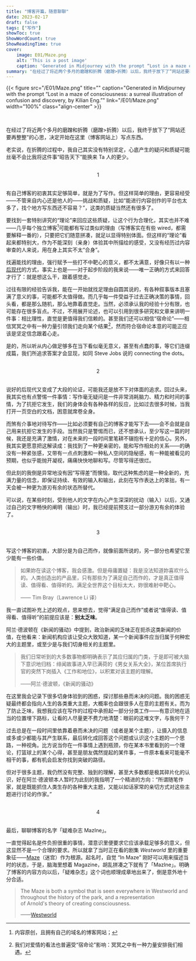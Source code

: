 ```yaml
---
title: "博客开篇，随意聊聊"
date: 2023-02-17  
draft: false
tags: ["写作"]
showToc: true
ShowWordCount: true
ShowReadingTime: true
cover:
    image: E01/Maze.png
    alt: 'This is a post image'
    caption: 'Generated in Midjourney with the prompt “Lost in a maze of consciousness: a surreal illustration of confusion and discovery, by Kilian Eng.”'
summary: "在经过了将近两个多月的磨蹭和折腾（磨蹭>折腾）以后，我终于放下了“网站还要再整整”的心思，决定开始在这里（博客网站上）写点东西了。"
---
```


{{< figure src="/E01/Maze.png" title="" caption="Generated in Midjourney with the prompt “Lost in a maze of consciousness: a surreal illustration of confusion and discovery, by Kilian Eng.”" link="/E01/Maze.png" width="100%"  class="align-center" >}}

<br>

在经过了将近两个多月的磨蹭和折腾（磨蹭>折腾）以后，我终于放下了“网站还要再整整”的心思，决定开始在这里（博客网站上）写点东西。

老实说，在折腾的过程中，我自己其实没有特别坚定，心底产生的疑问和质疑可能丝毫不会比我将这件事“昭告天下”能换来 Ta 人的更少。<br>
<br>

<center>1</center>
<br>

有自己博客的初衷其实足够简单，就是为了写作。但这样简单的理由，更容易经受——不管来自内心还是他人的——挑战和质疑，比如“能进行内容创作的平台也太多了，找个地方写东西还不容易？”，这类的质疑当然还有很多了。

要找到一套特别讲究的“理论”来回应这些质疑，让这个行为合理化，其实也并不难——几乎每个独立博客[^1]可能都有写过类似的理由（写博客实在有些 wired，都需要解释一番的），只要把它们随意拼凑，就足以显得特别体面。但这样的“理论”看起来都特别大，作为不能深刻（亲身）体验其中所描绘的感受，又没有经历过内容审查的人来说，用在身上其实不太“合身”。

找遍能找的理由，强行赋予一些打不中靶心的意义，都不太满意，好像只有以一种[后现代](https://zh.wikipedia.org/zh-cn/%E5%90%8E%E7%8E%B0%E4%BB%A3%E4%B8%BB%E4%B9%89)的方式，事实上也是——对于起步阶段的我来说——唯一正确的方式来回答才行了：就是想这么干，跟着感觉走。

过往有限的经验告诉我，能在一开始就找足理由自圆其说的，有各种叙事版本且塞满了意义的事，可能都不太值得做。而几乎每一件受益于过去正确决策的事情，回头看，都是那么随机，那么地靠着直觉走。当然，必须承认我的经验十分有限，也可能存在很多盲点。不过，不用展开论述，也可以引用到很多研究和文章来讲明一件事：相比理性，直觉是更值得我们信赖的。甚至我们还可以相信“宿命论”——相信冥冥之中有一种力量引领我们走向某个结果[^2]，然而符合宿命论本意的可能正应该是坚定信念跟着心走。

是的，所以听从内心做足够多在当下看似毫无意义，甚至有点蠢的事，等它们连缀成篇，我们所追求答案才会显现，如同 Steve Jobs 说的 connecting the dots。<br>
<br>

<center>2</center>
<br>

说好的后现代又变成了大段的论证，可能我还是放不下对体面的追求。回过头来，我其实也有点警惕一件事情：写作毫无疑问是一件非常消耗脑力、精力和时间的事情，为了抗拒它发生，我们的身体会有各种各样的反应，比如过去很多时候，当我打开一页空白的文档，困意就席卷全身。

而煞有介事地对待写作——比如必须要有自己的博客才能写下去——会不会就是自己用来抗拒它发生的手段。当然我只是警惕而已，还不想承认，至少写这一篇的时候，我还是充满了激情，对在未来的一段时间里笔耕不辍抱有十足的信心。另外，我其实更愿意把这解读成：我找到了一种更亲密的，能和写作相处的关系——的确没有一种紧张感，又带有一点点刺激和一种私人空间的隐秘感，有一种能被看见的预期，也似乎能抛开凝视，痛痛快快地聊和写。尽管写得还很烂。

但此刻的我倒是异常地没有因“写得差”而懊恼，取代这种焦虑的是一种全新的，充满力量的信念，即保证持续、有效的输入和输出，此刻在写作表达上的笨拙，有一天会被一种更为游刃有余的状态所替代。

可以说，在某些时刻，受到他人的文字在内心产生深深的扰动（输入）以后，又通过自己的文字畅快的阐明（输出）时，我已经提前预支过一部分游刃有余的体验了。<br>
<br>

<center>3</center>
<br>

写这个博客的初衷，大部分是为自己而作，就像前面所说的，另一部分也希望它至少能有一些价值。

>如果妳在读这个博客，我会感激。但是毋庸置疑：我是没法知道妳喜欢什么的。人类创造出的产品里，只有那些为了满足自己而作的，才是真正值得读、值得看、值得听的。满足全世界这个目标太大，妳很难射中靶心。
>
>—— Tim Bray（Lawrence Li 译）

我一直试图补充上述的观点，思来想去，觉得“满足自己而作”或者说“值得读、值得看、值得听”的前提应该是：**别太乏味**。

阿兰·德波顿在《新闻的骚动》中提到，政治新闻的乏味正在扼杀这类新闻的价值，在他看来：新闻机构应该让受众大致知道，某一个新闻事件应当归属于何种宏大的主题里，或至少是与我们切身相关的主题里。

> 我们日常听到的大多数事物都明确表示了其应归属的门类，于是即可被大脑下意识地归档：绯闻故事进入早已满荷的《男女关系大全》，某位首席执行官的突然下岗插入《工作和地位》，以积累对该主题的理解。
> 
> ——阿兰·德波顿，《新闻的骚动》

在这里我会记录下很多切身体验到的困惑，探讨那些悬而未决的问题。我的困惑无疑最终都会指向人生的各类重大主题，大概率也会跟很多人在意的主题有关。而为了防止乏味，我想我应该在写作的过程中承担起一部分分类工作——有意识地在适当的位置埋下路标，让看的人尽量更不费力地清楚：眼前的这堆文字，与我何干？

过去总是在一段时间里依靠着悬而未决的问题（或者是某个主题），让摄入的信息或多或少都能与其产生联系，最后转化成回答这个问题或认识这个主题的一个思路，一种视角。比方说当你在一件事情上遇到瓶颈，你在某本书里看到的一个理论，打篮球上的某个心得，甚至是朋友偶然提起的某件事，一件原本看来可能毫不相干的事，都有机会启发你找到突破的路径。

但对于很多主题，我仍然没有完整、独到的理解，甚至大多数都是极其碎片化的认识，好在阿兰·德波顿本人暂时为此刻的我指明了一个精进的方向：“所谓随笔作家，就是既能抓住人类生存的各种重大主题，又能以如话家常的亲切方式对这些主题进行讨论的作家。”<br>
<br>

<center>4</center>
<br>

最后，聊聊博客的名字「疑难杂志 MazIne」。

一直觉得起名是件负担很重的事情，潜意识里便要求它应该承载足够多的意义，但这显然不是一个合理的要求。所以就拿了当时正在看的剧集 *Westworld*  里的重要象征——[Maze](https://westworld.fandom.com/wiki/The_Maze)（迷宫）作为根源。起名时，自觉 “In Maze” 刚好可以用来描述当时的状态，于是，脑海里想着 Magazine，胡乱拼凑之下就有了「MazIne」。明确了博客的内容方向以后，「疑难杂志」这个词也顺理成章地出来了，倒是意外地十分合适。

> The Maze is both a symbol that is seen everywhere in Westworld and throughout the history of the park, and a representation of Arnold's theory of creating consciousness.
> 
> ——[Westworld](https://westworld.fandom.com/wiki/Westworld_Wiki) 

[^1]: 内容原创，且拥有自己的域名的博客网站；
[^2]: 我们对爱情的看法也普遍受“宿命论”影响：冥冥之中有一种力量安排我们相遇。